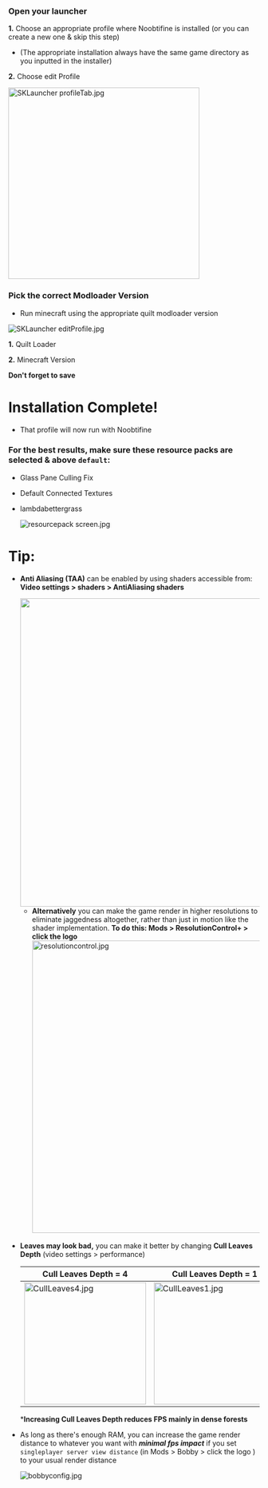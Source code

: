### Open your launcher

**1.** Choose an appropriate profile where Noobtifine is installed (or you can create a new one & skip this step) 

- (The appropriate installation always have the same game directory as you inputted in the installer)

**2.** Choose edit Profile

<img title="" src="file:///D:/minecraft/SKLauncher/Noobtifine%20development/Installer/Working%20directory/help%20assets/SKLauncher%20profileTab.jpg" alt="SKLauncher profileTab.jpg" width="383">

### Pick the correct Modloader Version

- Run minecraft using the appropriate quilt modloader version

![SKLauncher editProfile.jpg](D:\minecraft\SKLauncher\Noobtifine%20development\Installer\Working%20directory\help%20assets\SKLauncher%20editProfile.jpg)

  **1.** Quilt Loader

  **2.** Minecraft Version 

**Don't forget to save**

# Installation Complete!

- That profile will now run with Noobtifine

### For the best results, make sure these resource packs are selected & above `default`:

- Glass Pane Culling Fix

- Default Connected Textures

- lambdabettergrass
  
  ![resourcepack screen.jpg](D:\minecraft\SKLauncher\Noobtifine%20development\Installer\Working%20directory\help%20assets\resourcepack%20screen.jpg)

# Tip:

- **Anti Aliasing (TAA)** can be enabled by using shaders accessible from: **Video settings > shaders > AntiAliasing shaders**
  
  <img src="file:///D:/minecraft/SKLauncher/Noobtifine%20development/Installer/Working%20directory/help%20assets/AAshader.jpg" title="" alt="" width="617">
  
  - **Alternatively** you can make the game render in higher resolutions to eliminate jaggedness altogether, rather than just in motion like the shader implementation. **To do this: Mods > ResolutionControl+ > click the logo**<img src="file:///D:/minecraft/SKLauncher/Noobtifine%20development/Installer/Working%20directory/help%20assets/resolutioncontrol.jpg" title="" alt="resolutioncontrol.jpg" width="585">

- **Leaves may look bad,** you can make it better by changing **Cull Leaves Depth** (video settings > performance)
  
  | Cull Leaves Depth = 4                                                                                                                                                        | Cull Leaves Depth = 1                                                                                                                                                        |
  | ---------------------------------------------------------------------------------------------------------------------------------------------------------------------------- | ---------------------------------------------------------------------------------------------------------------------------------------------------------------------------- |
  | <img src="file:///D:/minecraft/SKLauncher/Noobtifine%20development/Installer/Working%20directory/help%20assets/CullLeaves4.jpg" title="" alt="CullLeaves4.jpg" height="244"> | <img title="" src="file:///D:/minecraft/SKLauncher/Noobtifine%20development/Installer/Working%20directory/help%20assets/CullLeaves1.jpg" alt="CullLeaves1.jpg" height="244"> |
  
  ***Increasing Cull Leaves Depth reduces FPS mainly in dense forests**

- As long as there's enough RAM, you can increase the game render distance to whatever you want with ***minimal fps impact*** if you set  `singleplayer server view distance` (in Mods > Bobby > click the logo ) to your usual render distance 
  
  <img title="" src="file:///D:/minecraft/SKLauncher/Noobtifine%20development/Installer/Working%20directory/help%20assets/bobbyconfig.jpg" alt="bobbyconfig.jpg" data-align="inline"> 
